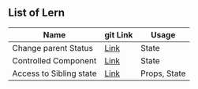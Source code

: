 ## List of Lern

| Name                    | git Link                                                                                     | Usage        |
| ----------------------- | -------------------------------------------------------------------------------------------- | ------------ |
| Change parent Status    | [Link](https://github.com/sajjad-10/react-zero-to-hero-doc/tree/master/change-parent-status) | State        |
| Controlled Component    | [Link](https://github.com/sajjad-10/react-zero-to-hero-doc/tree/master/controlled-component) | State        |
| Access to Sibling state | [Link](https://github.com/sajjad-10)                                                         | Props, State |
